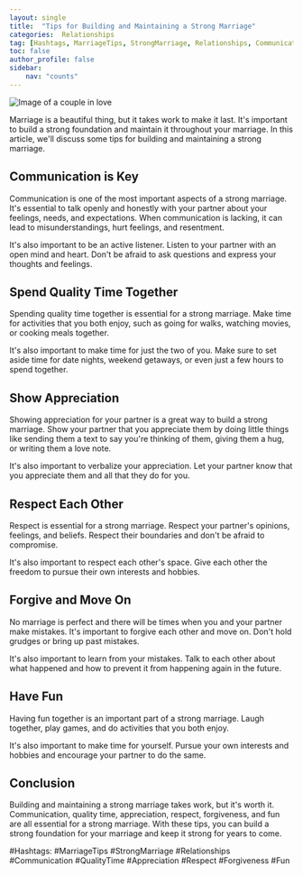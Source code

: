 ```yaml
---
layout: single
title:  "Tips for Building and Maintaining a Strong Marriage"
categories:  Relationships
tag: [Hashtags, MarriageTips, StrongMarriage, Relationships, Communication, QualityTime, Appreciation, Respect, Forgiveness, ]
toc: false
author_profile: false
sidebar:
    nav: "counts"
---
```

    
![Image of a couple in love](https://images.pexels.com/photos/1458669/pexels-photo-1458669.jpeg?auto=compress&cs=tinysrgb&dpr=2&h=650&w=940)

Marriage is a beautiful thing, but it takes work to make it last. It's important to build a strong foundation and maintain it throughout your marriage. In this article, we'll discuss some tips for building and maintaining a strong marriage. 

## Communication is Key

Communication is one of the most important aspects of a strong marriage. It's essential to talk openly and honestly with your partner about your feelings, needs, and expectations. When communication is lacking, it can lead to misunderstandings, hurt feelings, and resentment. 

It's also important to be an active listener. Listen to your partner with an open mind and heart. Don't be afraid to ask questions and express your thoughts and feelings. 

## Spend Quality Time Together

Spending quality time together is essential for a strong marriage. Make time for activities that you both enjoy, such as going for walks, watching movies, or cooking meals together. 

It's also important to make time for just the two of you. Make sure to set aside time for date nights, weekend getaways, or even just a few hours to spend together. 

## Show Appreciation

Showing appreciation for your partner is a great way to build a strong marriage. Show your partner that you appreciate them by doing little things like sending them a text to say you're thinking of them, giving them a hug, or writing them a love note. 

It's also important to verbalize your appreciation. Let your partner know that you appreciate them and all that they do for you. 

## Respect Each Other

Respect is essential for a strong marriage. Respect your partner's opinions, feelings, and beliefs. Respect their boundaries and don't be afraid to compromise. 

It's also important to respect each other's space. Give each other the freedom to pursue their own interests and hobbies. 

## Forgive and Move On

No marriage is perfect and there will be times when you and your partner make mistakes. It's important to forgive each other and move on. Don't hold grudges or bring up past mistakes. 

It's also important to learn from your mistakes. Talk to each other about what happened and how to prevent it from happening again in the future. 

## Have Fun

Having fun together is an important part of a strong marriage. Laugh together, play games, and do activities that you both enjoy. 

It's also important to make time for yourself. Pursue your own interests and hobbies and encourage your partner to do the same. 

## Conclusion

Building and maintaining a strong marriage takes work, but it's worth it. Communication, quality time, appreciation, respect, forgiveness, and fun are all essential for a strong marriage. With these tips, you can build a strong foundation for your marriage and keep it strong for years to come. 

#Hashtags: 
#MarriageTips #StrongMarriage #Relationships #Communication #QualityTime #Appreciation #Respect #Forgiveness #Fun